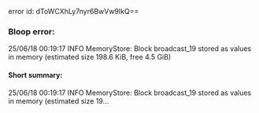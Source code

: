 error id: dToWCXhLy7nyr6BwVw9IkQ==
### Bloop error:

25/06/18 00:19:17 INFO MemoryStore: Block broadcast_19 stored as values in memory (estimated size 198.6 KiB, free 4.5 GiB)
#### Short summary: 

25/06/18 00:19:17 INFO MemoryStore: Block broadcast_19 stored as values in memory (estimated size 19...